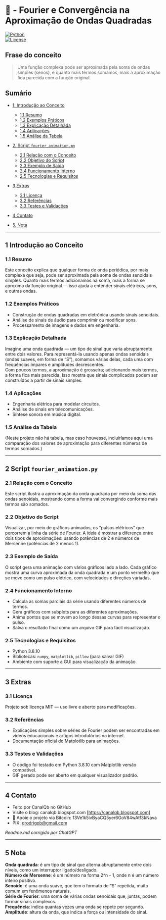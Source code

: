 # 🎵 - Fourier e Convergência na Aproximação de Ondas Quadradas

[![Python](https://img.shields.io/badge/Python-3.7%2B-blue.svg)](https://www.python.org/)  
[![License](https://img.shields.io/badge/license-MIT-green)](LICENSE)  

## Frase do conceito

> Uma função complexa pode ser aproximada pela soma de ondas simples (senos), e quanto mais termos somamos, mais a aproximação fica parecida com a função original.

## Sumário

* [1. Introdução ao Conceito](#1-introdução-ao-conceito)

  * [1.1 Resumo](#11-resumo)  
  * [1.2 Exemplos Práticos](#12-exemplos-práticos)  
  * [1.3 Explicação Detalhada](#13-explicação-detalhada)  
  * [1.4 Aplicações](#14-aplicações)  
  * [1.5 Análise da Tabela](#15-análise-da-tabela)  
* [2. Script `fourier_animation.py`](#2-script-fourier_animationpy)

  * [2.1 Relação com o Conceito](#21-relação-com-o-conceito)  
  * [2.2 Objetivo do Script](#22-objetivo-do-script)  
  * [2.3 Exemplo de Saída](#23-exemplo-de-saída)  
  * [2.4 Funcionamento Interno](#24-funcionamento-interno)  
  * [2.5 Tecnologias e Requisitos](#25-tecnologias-e-requisitos)  
* [3 Extras](#3-extras)

  * [3.1 Licença](#31-licença)  
  * [3.2 Referências](#32-referências)  
  * [3.3 Testes e Validações](#33-testes-e-validações)  
* [4 Contato](#4-contato)  
* [5. Nota](#5-nota)  

---

## 1 Introdução ao Conceito

### 1.1 Resumo

Este conceito explica que qualquer forma de onda periódica, por mais complexa que seja, pode ser aproximada pela soma de ondas senoidais simples. Quanto mais termos adicionamos na soma, mais a forma se aproxima da função original — isso ajuda a entender sinais elétricos, sons, e outras ondas.

### 1.2 Exemplos Práticos

- Construção de ondas quadradas em eletrônica usando sinais senoidais.  
- Análise de sinais de áudio para comprimir ou modificar sons.  
- Processamento de imagens e dados em engenharia.

### 1.3 Explicação Detalhada

Imagine uma onda quadrada — um tipo de sinal que varia abruptamente entre dois valores. Para representá-la usando apenas ondas senoidais (ondas suaves, em forma de “S”), somamos várias delas, cada uma com frequências ímpares e amplitudes decrescentes.  
Com poucos termos, a aproximação é grosseira; adicionando mais termos, a forma fica mais parecida. Isso mostra que sinais complicados podem ser construídos a partir de sinais simples.

### 1.4 Aplicações

- Engenharia elétrica para modelar circuitos.  
- Análise de sinais em telecomunicações.  
- Síntese sonora em música digital.

### 1.5 Análise da Tabela

(Neste projeto não há tabela, mas caso houvesse, incluiríamos aqui uma comparação dos valores de aproximação para diferentes números de termos somados.)

---

## 2 Script `fourier_animation.py`

### 2.1 Relação com o Conceito

Este script ilustra a aproximação da onda quadrada por meio da soma das ondas senoidais, mostrando como a forma vai convergindo conforme mais termos são somados.

### 2.2 Objetivo do Script

Visualizar, por meio de gráficos animados, os “pulsos elétricos” que percorrem a linha da série de Fourier. A ideia é mostrar a diferença entre dois tipos de aproximações: usando potências de 2 e números de Mersenne (potências de 2 menos 1).

### 2.3 Exemplo de Saída

O script gera uma animação com vários gráficos lado a lado. Cada gráfico mostra uma curva aproximada da onda quadrada e um ponto vermelho que se move como um pulso elétrico, com velocidades e direções variadas.

### 2.4 Funcionamento Interno

- Calcula as somas parciais da série usando diferentes números de termos.  
- Gera gráficos com subplots para as diferentes aproximações.  
- Anima pontos que se movem ao longo dessas curvas para representar o pulso.  
- Salva o resultado final como um arquivo GIF para fácil visualização.

### 2.5 Tecnologias e Requisitos

- Python 3.8.10  
- Bibliotecas: `numpy`, `matplotlib`, `pillow` (para salvar GIF)  
- Ambiente com suporte a GUI para visualização da animação.

---

## 3 Extras

### 3.1 Licença

Projeto sob licença MIT — uso livre e aberto para modificações.

### 3.2 Referências

- Explicações simples sobre séries de Fourier podem ser encontradas em vídeos educacionais e artigos introdutórios na internet.  
- Documentação oficial do Matplotlib para animações.  

### 3.3 Testes e Validações

- O código foi testado em Python 3.8.10 com Matplotlib versão compatível.  
- GIF gerado pode ser aberto em qualquer visualizador padrão.

---

## 4 Contato

* Feito por CanalQb no GitHub  
* Visite o blog: canalqb.blogspot.com [https://canalqb.blogspot.com]  
* 💸 Apoie o projeto via Bitcoin: 13Ve1k5ivByaCQ5yer6GoV84wAtf3kNava  
* PIX: [qrodrigob@gmail.com](mailto:qrodrigob@gmail.com)  

*Readme.md corrigido por ChatGPT*

---

## 5 Nota

**Onda quadrada**: é um tipo de sinal que alterna abruptamente entre dois níveis, como um interruptor ligado/desligado.  
**Número de Mersenne**: é um número na forma 2^n - 1, onde n é um número inteiro positivo.  
**Senoide**: é uma onda suave, que tem o formato de “S” repetida, muito comum em fenômenos naturais.  
**Série de Fourier**: uma soma de várias ondas senoidais que, juntas, podem formar sinais complexos.  
**Frequência**: indica quantas vezes uma onda se repete por segundo.  
**Amplitude**: altura da onda, que indica a força ou intensidade do sinal.
